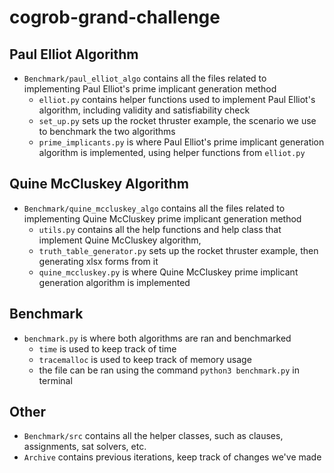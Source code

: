 # cogrob-grand-challenge

## Paul Elliot Algorithm

- `Benchmark/paul_elliot_algo` contains all the files related to implementing Paul Elliot's prime implicant generation method
    - `elliot.py` contains helper functions used to implement Paul Elliot's algorithm, including validity and satisfiability check
    - `set_up.py` sets up the rocket thruster example, the scenario we use to benchmark the two algorithms
    - `prime_implicants.py` is where Paul Elliot's prime implicant generation algorithm is implemented, using helper functions from `elliot.py`
    

## Quine McCluskey Algorithm

- `Benchmark/quine_mccluskey_algo` contains all the files related to implementing Quine McCluskey prime implicant generation method
    - `utils.py` contains all the help functions and help class that implement Quine McCluskey algorithm,
    - `truth_table_generator.py` sets up the rocket thruster example, then generating xlsx forms from it
    - `quine_mccluskey.py` is where Quine McCluskey prime implicant generation algorithm is implemented

## Benchmark

- `benchmark.py` is where both algorithms are ran and benchmarked
    - `time` is used to keep track of time
    - `tracemalloc` is used to keep track of memory usage
    - the file can be ran using the command `python3 benchmark.py` in terminal

## Other

- `Benchmark/src` contains all the helper classes, such as clauses, assignments, sat solvers, etc.
- `Archive` contains previous iterations, keep track of changes we've made